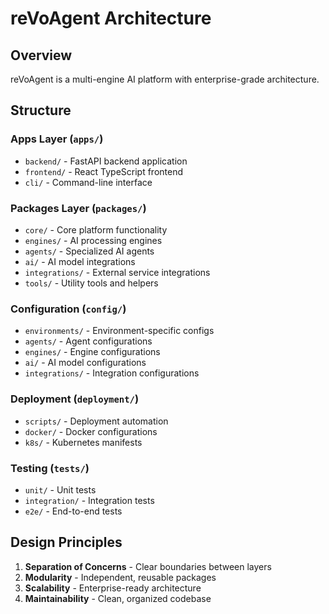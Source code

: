 # reVoAgent Architecture

## Overview
reVoAgent is a multi-engine AI platform with enterprise-grade architecture.

## Structure

### Apps Layer (`apps/`)
- `backend/` - FastAPI backend application
- `frontend/` - React TypeScript frontend
- `cli/` - Command-line interface

### Packages Layer (`packages/`)
- `core/` - Core platform functionality
- `engines/` - AI processing engines
- `agents/` - Specialized AI agents
- `ai/` - AI model integrations
- `integrations/` - External service integrations
- `tools/` - Utility tools and helpers

### Configuration (`config/`)
- `environments/` - Environment-specific configs
- `agents/` - Agent configurations
- `engines/` - Engine configurations
- `ai/` - AI model configurations
- `integrations/` - Integration configurations

### Deployment (`deployment/`)
- `scripts/` - Deployment automation
- `docker/` - Docker configurations
- `k8s/` - Kubernetes manifests

### Testing (`tests/`)
- `unit/` - Unit tests
- `integration/` - Integration tests
- `e2e/` - End-to-end tests

## Design Principles
1. **Separation of Concerns** - Clear boundaries between layers
2. **Modularity** - Independent, reusable packages
3. **Scalability** - Enterprise-ready architecture
4. **Maintainability** - Clean, organized codebase
